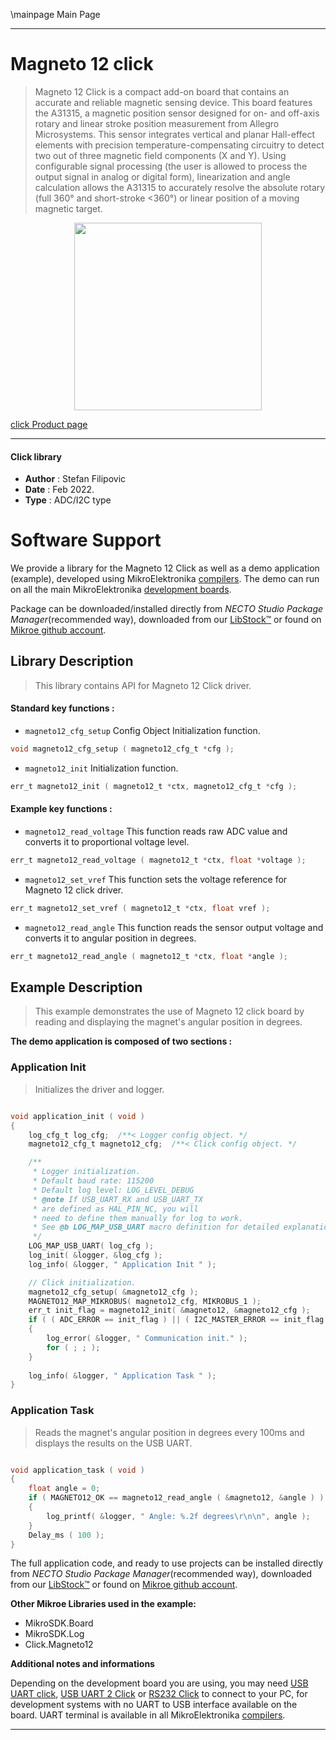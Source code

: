 \mainpage Main Page

---
# Magneto 12 click

> Magneto 12 Click is a compact add-on board that contains an accurate and reliable magnetic sensing device. This board features the A31315, a magnetic position sensor designed for on- and off-axis rotary and linear stroke position measurement from Allegro Microsystems. This sensor integrates vertical and planar Hall-effect elements with precision temperature-compensating circuitry to detect two out of three magnetic field components (X and Y). Using configurable signal processing (the user is allowed to process the output signal in analog or digital form), linearization and angle calculation allows the A31315 to accurately resolve the absolute rotary (full 360° and short-stroke <360°) or linear position of a moving magnetic target.

<p align="center">
  <img src="https://download.mikroe.com/images/click_for_ide/magneto12_click.png" height=300px>
</p>

[click Product page](https://www.mikroe.com/magneto-12-click)

---


#### Click library

- **Author**        : Stefan Filipovic
- **Date**          : Feb 2022.
- **Type**          : ADC/I2C type


# Software Support

We provide a library for the Magneto 12 Click
as well as a demo application (example), developed using MikroElektronika
[compilers](https://www.mikroe.com/necto-studio).
The demo can run on all the main MikroElektronika [development boards](https://www.mikroe.com/development-boards).

Package can be downloaded/installed directly from *NECTO Studio Package Manager*(recommended way), downloaded from our [LibStock&trade;](https://libstock.mikroe.com) or found on [Mikroe github account](https://github.com/MikroElektronika/mikrosdk_click_v2/tree/master/clicks).

## Library Description

> This library contains API for Magneto 12 Click driver.

#### Standard key functions :

- `magneto12_cfg_setup` Config Object Initialization function.
```c
void magneto12_cfg_setup ( magneto12_cfg_t *cfg );
```

- `magneto12_init` Initialization function.
```c
err_t magneto12_init ( magneto12_t *ctx, magneto12_cfg_t *cfg );
```

#### Example key functions :

- `magneto12_read_voltage` This function reads raw ADC value and converts it to proportional voltage level.
```c
err_t magneto12_read_voltage ( magneto12_t *ctx, float *voltage );
```

- `magneto12_set_vref` This function sets the voltage reference for Magneto 12 click driver.
```c
err_t magneto12_set_vref ( magneto12_t *ctx, float vref );
```

- `magneto12_read_angle` This function reads the sensor output voltage and converts it to angular position in degrees.
```c
err_t magneto12_read_angle ( magneto12_t *ctx, float *angle );
```

## Example Description

> This example demonstrates the use of Magneto 12 click board by reading and displaying the magnet's angular position in degrees.

**The demo application is composed of two sections :**

### Application Init

> Initializes the driver and logger.

```c

void application_init ( void )
{
    log_cfg_t log_cfg;  /**< Logger config object. */
    magneto12_cfg_t magneto12_cfg;  /**< Click config object. */

    /** 
     * Logger initialization.
     * Default baud rate: 115200
     * Default log level: LOG_LEVEL_DEBUG
     * @note If USB_UART_RX and USB_UART_TX 
     * are defined as HAL_PIN_NC, you will 
     * need to define them manually for log to work. 
     * See @b LOG_MAP_USB_UART macro definition for detailed explanation.
     */
    LOG_MAP_USB_UART( log_cfg );
    log_init( &logger, &log_cfg );
    log_info( &logger, " Application Init " );

    // Click initialization.
    magneto12_cfg_setup( &magneto12_cfg );
    MAGNETO12_MAP_MIKROBUS( magneto12_cfg, MIKROBUS_1 );
    err_t init_flag = magneto12_init( &magneto12, &magneto12_cfg );
    if ( ( ADC_ERROR == init_flag ) || ( I2C_MASTER_ERROR == init_flag ) )
    {
        log_error( &logger, " Communication init." );
        for ( ; ; );
    }
    
    log_info( &logger, " Application Task " );
}

```

### Application Task

> Reads the magnet's angular position in degrees every 100ms and displays the results on the USB UART.

```c

void application_task ( void )
{
    float angle = 0;
    if ( MAGNETO12_OK == magneto12_read_angle ( &magneto12, &angle ) )
    {
        log_printf( &logger, " Angle: %.2f degrees\r\n\n", angle );
    }
    Delay_ms ( 100 );
}

```

The full application code, and ready to use projects can be installed directly from *NECTO Studio Package Manager*(recommended way), downloaded from our [LibStock&trade;](https://libstock.mikroe.com) or found on [Mikroe github account](https://github.com/MikroElektronika/mikrosdk_click_v2/tree/master/clicks).

**Other Mikroe Libraries used in the example:**

- MikroSDK.Board
- MikroSDK.Log
- Click.Magneto12

**Additional notes and informations**

Depending on the development board you are using, you may need
[USB UART click](https://www.mikroe.com/usb-uart-click),
[USB UART 2 Click](https://www.mikroe.com/usb-uart-2-click) or
[RS232 Click](https://www.mikroe.com/rs232-click) to connect to your PC, for
development systems with no UART to USB interface available on the board. UART
terminal is available in all MikroElektronika
[compilers](https://shop.mikroe.com/compilers).

---
